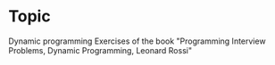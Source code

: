 # Topic

Dynamic programming Exercises of the book "Programming Interview Problems, Dynamic Programming, Leonard Rossi"